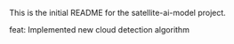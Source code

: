 This is the initial README for the satellite-ai-model project.

feat: Implemented new cloud detection algorithm